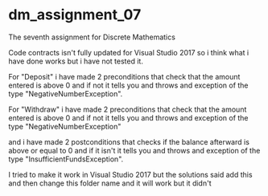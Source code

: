# dm\_assignment\_07
The seventh assignment for Discrete Mathematics

Code contracts isn't fully updated for Visual Studio 2017 so i think what i have done works but i have not tested it.

For "Deposit" i have made 2 preconditions that check that the amount entered is above 0 and if not it tells you and throws and exception of the type "NegativeNumberException".

For "Withdraw" i have made 2 preconditions that check that the amount entered is above 0 and if not it tells you and throws and exception of the type "NegativeNumberException"

and i have made 2 postconditions that checks if the balance afterward is above or equal to 0 and if it isn't it tells you and throws and exception of the type "InsufficientFundsException".



I tried to make it work in Visual Studio 2017 but the solutions said add this and then change this folder name and it will work but it didn't